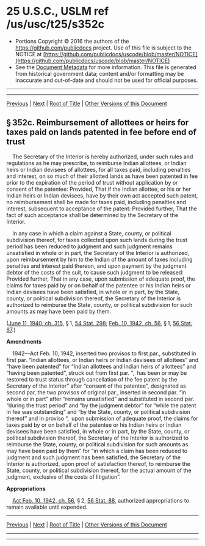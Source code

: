 ---
---

# 25 U.S.C., USLM ref /us/usc/t25/s352c

* Portions Copyright © 2016 the authors of the https://github.com/publicdocs project.
  Use of this file is subject to the NOTICE at [https://github.com/publicdocs/uscode/blob/master/NOTICE](https://github.com/publicdocs/uscode/blob/master/NOTICE)
* See the [Document Metadata](././../../../..//README.md) for more information.
  This file is generated from historical government data; content and/or formatting may be inaccurate and out-of-date and should not be used for official purposes.

----------
----------

[Previous](./../../../..//us/usc/t25/ch9/m__us_usc_t25_s352b.md) | [Next](./../../../..//us/usc/t25/ch9/m__us_usc_t25_s353.md) | [Root of Title](./../../../../) | [Other Versions of this Document](https://publicdocs.github.io/go/links?ns=uslm&ref=%2Fus%2Fusc%2Ft25%2Fs352c)

## § 352c. Reimbursement of allottees or heirs for taxes paid on lands patented in fee before end of trust

    The Secretary of the Interior is hereby authorized, under such rules and regulations as he may prescribe, to reimburse Indian allottees, or Indian heirs or Indian devisees of allottees, for all taxes paid, including penalties and interest, on so much of their allotted lands as have been patented in fee prior to the expiration of the period of trust without application by or consent of the patentee: Provided, That if the Indian allottee, or his or her Indian heirs or Indian devisees, have by their own act accepted such patent, no reimbursement shall be made for taxes paid, including penalties and interest, subsequent to acceptance of the patent: Provided further, That the fact of such acceptance shall be determined by the Secretary of the Interior.

    In any case in which a claim against a State, county, or political subdivision thereof, for taxes collected upon such lands during the trust period has been reduced to judgment and such judgment remains unsatisfied in whole or in part, the Secretary of the Interior is authorized, upon reimbursement by him to the Indian of the amount of taxes including penalties and interest paid thereon, and upon payment by the judgment debtor of the costs of the suit, to cause such judgment to be released: Provided further, That in any case, upon submission of adequate proof, the claims for taxes paid by or on behalf of the patentee or his Indian heirs or Indian devisees have been satisfied, in whole or in part, by the State, county, or political subdivision thereof, the Secretary of the Interior is authorized to reimburse the State, county, or political subdivision for such amounts as may have been paid by them.

([June 11, 1940, ch. 315][/us/act/1940-06-11/ch315], § 1, [54 Stat. 298][/us/stat/54/298]; [Feb. 10, 1942, ch. 56][/us/act/1942-02-10/ch56], § 1, [56 Stat. 87][/us/stat/56/87].)

 __Amendments__ 

    1942—Act Feb. 10, 1942, inserted two provisos to first par., substituted in first par. “Indian allottees, or Indian heirs or Indian devisees of allottees” and “have been patented” for “Indian allottees and Indian heirs of allottees” and “having been patented”, struck out from first par. “, has been or may be restored to trust status through cancellation of the fee patent by the Secretary of the Interior” after “consent of the patentee”, designated as second par, the two provisos of original par., inserted in second par. “in whole or in part” after “remains unsatisfied” and substituted in second par. “during the trust period” and “by the judgment debtor” for “while the patent in fee was outstanding” and “by the State, county, or political subdivision thereof” and in proviso “, upon submission of adequate proof, the claims for taxes paid by or on behalf of the patentee or his Indian heirs or Indian devisees have been satisfied, in whole or in part, by the State, county, or political subdivision thereof, the Secretary of the Interior is authorized to reimburse the State, county, or political subdivision for such amounts as may have been paid by them” for “in which a claim has been reduced to judgment and such judgment has been satisfied, the Secretary of the Interior is authorized, upon proof of satisfaction thereof, to reimburse the State, county, or political subdivision thereof, for the actual amount of the judgment, exclusive of the costs of litigation”.

 __Appropriations__ 

    [Act Feb. 10, 1942, ch. 56][/us/act/1942-02-10/ch56], § 2, [56 Stat. 88][/us/stat/56/88], authorized appropriations to remain available until expended.

----------

[Previous](./../../../..//us/usc/t25/ch9/m__us_usc_t25_s352b.md) | [Next](./../../../..//us/usc/t25/ch9/m__us_usc_t25_s353.md) | [Root of Title](./../../../../) | [Other Versions of this Document](https://publicdocs.github.io/go/links?ns=uslm&ref=%2Fus%2Fusc%2Ft25%2Fs352c)

----------
----------

[/us/act/1940-06-11/ch315]: https://publicdocs.github.io/go/links?ns=uslm&ref=%2Fus%2Fact%2F1940-06-11%2Fch315
[/us/stat/54/298]: https://publicdocs.github.io/go/links?ns=uslm&ref=%2Fus%2Fstat%2F54%2F298
[/us/act/1942-02-10/ch56]: https://publicdocs.github.io/go/links?ns=uslm&ref=%2Fus%2Fact%2F1942-02-10%2Fch56
[/us/stat/56/87]: https://publicdocs.github.io/go/links?ns=uslm&ref=%2Fus%2Fstat%2F56%2F87
[/us/act/1942-02-10/ch56]: https://publicdocs.github.io/go/links?ns=uslm&ref=%2Fus%2Fact%2F1942-02-10%2Fch56
[/us/stat/56/88]: https://publicdocs.github.io/go/links?ns=uslm&ref=%2Fus%2Fstat%2F56%2F88


